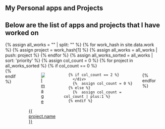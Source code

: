<section class="section">
<div class="container">
    <h1 class="title">My Personal apps and Projects</h1>
    <h2 class="subtitle">
      Below are the list of apps and projects that I have worked on
    </h2>
</div>
</section>
<section class="section">
<div class="container">
{% assign all_works = "" | split: "" %}
{% for work_hash in site.data.work %}
{% assign project = work_hash[1] %}
    {% assign all_works = all_works | push: project %}
{% endfor %}
{%  assign all_works_sorted = all_works | sort: 'priority' %}
{%  assign col_count = 0 %}
{% for project in  all_works_sorted %}
    {% if col_count == 0 %} 
      <div class="columns">
    {% endif %}
      <div class="column">
      <a href="/{{ project.url }}" target="_blank">
        <div class="card">
          <div class="card-image">
            <figure class="image is-4by3">
              <img src="public/images/thumbnails/{{ project.img_url }}" alt="Image">
            </figure>
          </div>
          <div class="card-content">
            <div class="content">
              {{ project.name }}
            </div>
          </div>
        </div>
        </a>
      </div>
      
      {% if col_count == 2 %} 
        </div>
        {%  assign col_count = 0 %}
      {% else %}
        {%  assign col_count = col_count | plus:1 %}
      {% endif %}

{% endfor %}
  

</div>
</section>



